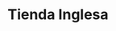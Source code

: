 ---
title: "Tienda Inglesa"
url: /montevideo/tienda-inglesa-avenida-luis-alberto-de-herrera/
shop: supermercado
---
